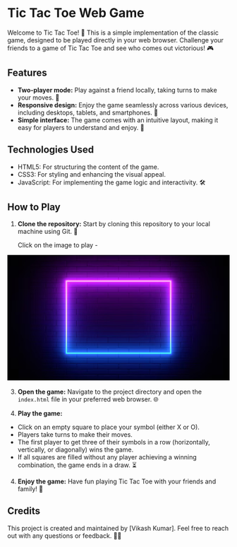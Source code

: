 # Tic Tac Toe Web Game

Welcome to Tic Tac Toe! 🎉 This is a simple implementation of the classic game, designed to be played directly in your web browser. Challenge your friends to a game of Tic Tac Toe and see who comes out victorious! 🎮

## Features

- **Two-player mode:** Play against a friend locally, taking turns to make your moves. 👫
- **Responsive design:** Enjoy the game seamlessly across various devices, including desktops, tablets, and smartphones. 📱
- **Simple interface:** The game comes with an intuitive layout, making it easy for players to understand and enjoy. 🎨

## Technologies Used

- HTML5: For structuring the content of the game.
- CSS3: For styling and enhancing the visual appeal.
- JavaScript: For implementing the game logic and interactivity. 🛠️

## How to Play

1. **Clone the repository:** Start by cloning this repository to your local machine using Git. 📂
   
   Click on the image to play -  
   
[![Tic Tac Toe Web Game](background.jpg)](https://vikash439.github.io/Tic-Tac-Toe/)

3. **Open the game:** Navigate to the project directory and open the `index.html` file in your preferred web browser. 🌐

4. **Play the game:**
- Click on an empty square to place your symbol (either X or O).
- Players take turns to make their moves.
- The first player to get three of their symbols in a row (horizontally, vertically, or diagonally) wins the game.
- If all squares are filled without any player achieving a winning combination, the game ends in a draw. ⏳

4. **Enjoy the game:** Have fun playing Tic Tac Toe with your friends and family! 🥳

## Credits

This project is created and maintained by [Vikash Kumar]. Feel free to reach out with any questions or feedback. 🙋‍♂️

